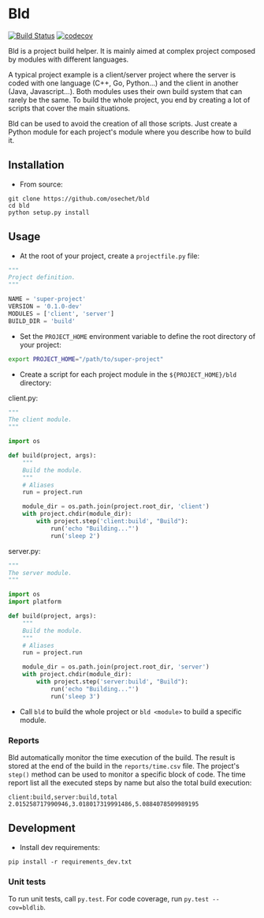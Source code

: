 # Bld

[![Build Status](https://travis-ci.org/osechet/bld.svg?branch=master)](https://travis-ci.org/osechet/bld)
[![codecov](https://codecov.io/gh/osechet/bld/branch/master/graph/badge.svg)](https://codecov.io/gh/osechet/bld)

Bld is a project build helper. It is mainly aimed at complex project composed by modules with different languages.

A typical project example is a client/server project where the server is coded with one language (C++, Go, Python...) and the client in another (Java, Javascript...). Both modules uses their own build system that can rarely be the same. To build the whole project, you end by creating a lot of scripts that cover the main situations.

Bld can be used to avoid the creation of all those scripts. Just create a Python module for each project's module where you describe how to build it.

## Installation

* From source:
```
git clone https://github.com/osechet/bld
cd bld
python setup.py install
```

## Usage

* At the root of your project, create a `projectfile.py` file:
```python
"""
Project definition.
"""

NAME = 'super-project'
VERSION = '0.1.0-dev'
MODULES = ['client', 'server']
BUILD_DIR = 'build'
```

* Set the `PROJECT_HOME` environment variable to define the root directory of your project:
```bash
export PROJECT_HOME="/path/to/super-project"
```

* Create a script for each project module in the `${PROJECT_HOME}/bld` directory:

client.py:
```python
"""
The client module.
"""

import os

def build(project, args):
    """
    Build the module.
    """
    # Aliases
    run = project.run

    module_dir = os.path.join(project.root_dir, 'client')
    with project.chdir(module_dir):
        with project.step('client:build', "Build"):
            run('echo "Building..."')
            run('sleep 2')
```

server.py:
```python
"""
The server module.
"""

import os
import platform

def build(project, args):
    """
    Build the module.
    """
    # Aliases
    run = project.run

    module_dir = os.path.join(project.root_dir, 'server')
    with project.chdir(module_dir):
        with project.step('server:build', "Build"):
            run('echo "Building..."')
            run('sleep 3')
```

* Call `bld` to build the whole project or `bld <module>` to build a specific module.

### Reports

Bld automatically monitor the time execution of the build. The result is stored at the end of the build in the `reports/time.csv` file. The project's `step()` method can be used to monitor a specific block of code. The time report list all the executed steps by name but also the total build execution:
```csv
client:build,server:build,total
2.015258717990946,3.018017319991486,5.0884078509989195
```

## Development

* Install dev requirements:
```
pip install -r requirements_dev.txt
```

### Unit tests

To run unit tests, call `py.test`. For code coverage, run `py.test --cov=bldlib`.
